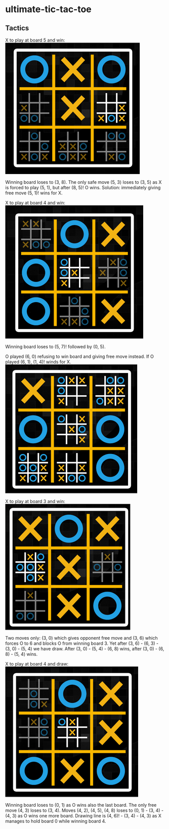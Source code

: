 # ultimate-tic-tac-toe

## Tactics

X to play at board 5 and win:  
![alt text](https://github.com/karlisolte/ultimate-tic-tac-toe/blob/master/1.png?raw=true)

Winning board loses to (3, 8). The only safe move (5, 3) loses to (3, 5) as X is forced to play (5, 1),
but after (8, 5)! O wins. Solution: immediately giving free move (5, 1)! wins for X.

X to play at board 4 and win:  
![alt text](https://github.com/karlisolte/ultimate-tic-tac-toe/blob/master/2.png?raw=true)  

Winning board loses to (5, 7)! followed by (0, 5).  

O played (6, 0) refusing to win board and giving free move instead. If O played (6, 1), (1, 4)! winds for X.
![alt text](https://github.com/karlisolte/ultimate-tic-tac-toe/blob/master/3.png?raw=true) 

 X to play at board 3 and win:  
![alt text](https://github.com/karlisolte/ultimate-tic-tac-toe/blob/master/4.png?raw=true)  

Two moves only: (3, 0) which gives opponent free move and (3, 6) which forces O to 6 and blocks O from winning board 3.
Yet after (3, 6) - (6, 3) - (3, 0) - (5, 4) we have draw. After (3, 0) - (5, 4) - (6, 8) wins, after (3, 0) - (6, 8) - (5, 4) wins.

X to play at board 4 and draw:  
![alt text](https://github.com/karlisolte/ultimate-tic-tac-toe/blob/master/5.png?raw=true)  

Winning board loses to (0, 1) as O wins also the last board. The only free move (4, 3) loses to (3, 4).
Moves (4, 2), (4, 5), (4, 8) loses to (0, 1) - (3, 4) - (4, 3) as O wins one more board. Drawing line is (4, 6)! - (3, 4) - (4, 3) as X manages to hold board 0 while winning board 4.